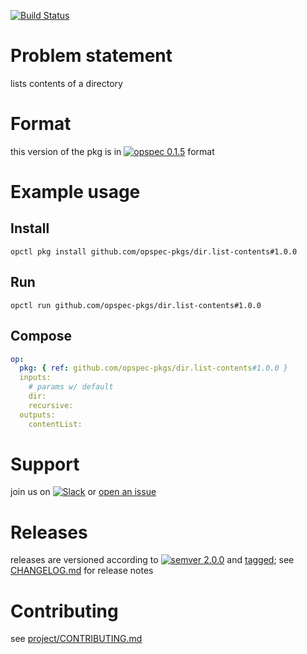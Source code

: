 [![Build Status](https://travis-ci.org/opspec-pkgs/dir.list-contents.svg?branch=master)](https://travis-ci.org/opspec-pkgs/dir.list-contents)

# Problem statement

lists contents of a directory

# Format

this version of the pkg is in [![opspec 0.1.5](https://img.shields.io/badge/opspec-0.1.5-brightgreen.svg?colorA=6b6b6b&colorB=fc16be)](https://opspec.io/0.1.5/packages.html) format

# Example usage

## Install

```shell
opctl pkg install github.com/opspec-pkgs/dir.list-contents#1.0.0
```

## Run

```
opctl run github.com/opspec-pkgs/dir.list-contents#1.0.0
```

## Compose

```yaml
op:
  pkg: { ref: github.com/opspec-pkgs/dir.list-contents#1.0.0 }
  inputs:
    # params w/ default
    dir:
    recursive:
  outputs:
    contentList:
```

# Support

join us on
[![Slack](https://opspec-slackin.herokuapp.com/badge.svg)](https://opspec-slackin.herokuapp.com/)
or
[open an issue](https://github.com/opspec-pkgs/dir.list-contents/issues)

# Releases

releases are versioned according to
[![semver 2.0.0](https://img.shields.io/badge/semver-2.0.0-brightgreen.svg)](http://semver.org/spec/v2.0.0.html)
and [tagged](https://git-scm.com/book/en/v2/Git-Basics-Tagging); see
[CHANGELOG.md](CHANGELOG.md) for release notes

# Contributing

see
[project/CONTRIBUTING.md](https://github.com/opspec-pkgs/project/blob/master/CONTRIBUTING.md)
